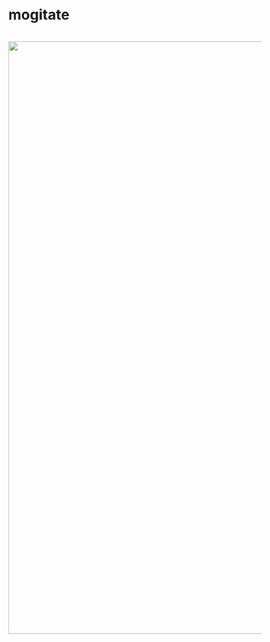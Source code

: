 # mogitate

</br>
<img width="1177" src="https://github.com/user-attachments/assets/f24c2f37-eed0-4388-a6d1-29f9eb6736aa">

